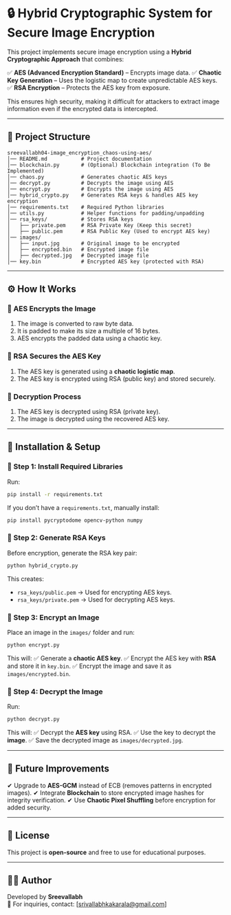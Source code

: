 # 🔒 Hybrid Cryptographic System for Secure Image Encryption

This project implements secure image encryption using a **Hybrid Cryptographic Approach** that combines:

✅ **AES (Advanced Encryption Standard)** – Encrypts image data.
✅ **Chaotic Key Generation** – Uses the logistic map to create unpredictable AES keys.
✅ **RSA Encryption** – Protects the AES key from exposure.

This ensures high security, making it difficult for attackers to extract image information even if the encrypted data is intercepted.

---

## 📂 Project Structure
```
sreevallabh04-image_encryption_chaos-using-aes/
│── README.md           # Project documentation
│── blockchain.py       # (Optional) Blockchain integration (To Be Implemented)
│── chaos.py            # Generates chaotic AES keys
│── decrypt.py          # Decrypts the image using AES
│── encrypt.py          # Encrypts the image using AES
│── hybrid_crypto.py    # Generates RSA keys & handles AES key encryption
│── requirements.txt    # Required Python libraries
│── utils.py            # Helper functions for padding/unpadding
│── rsa_keys/           # Stores RSA keys
│   ├── private.pem     # RSA Private Key (Keep this secret)
│   ├── public.pem      # RSA Public Key (Used to encrypt AES key)
│── images/
│   ├── input.jpg       # Original image to be encrypted
│   ├── encrypted.bin   # Encrypted image file
│   ├── decrypted.jpg   # Decrypted image file
│── key.bin             # Encrypted AES key (protected with RSA)
```

---

## ⚙️ How It Works

### 🔹 AES Encrypts the Image
1. The image is converted to raw byte data.
2. It is padded to make its size a multiple of 16 bytes.
3. AES encrypts the padded data using a chaotic key.

### 🔹 RSA Secures the AES Key
1. The AES key is generated using a **chaotic logistic map**.
2. The AES key is encrypted using RSA (public key) and stored securely.

### 🔹 Decryption Process
1. The AES key is decrypted using RSA (private key).
2. The image is decrypted using the recovered AES key.

---

## 🚀 Installation & Setup

### 🔹 Step 1: Install Required Libraries
Run:
```bash
pip install -r requirements.txt
```
If you don’t have a `requirements.txt`, manually install:
```bash
pip install pycryptodome opencv-python numpy
```

### 🔹 Step 2: Generate RSA Keys
Before encryption, generate the RSA key pair:
```bash
python hybrid_crypto.py
```
This creates:
- `rsa_keys/public.pem` → Used for encrypting AES keys.
- `rsa_keys/private.pem` → Used for decrypting AES keys.

### 🔹 Step 3: Encrypt an Image
Place an image in the `images/` folder and run:
```bash
python encrypt.py
```
This will:
✅ Generate a **chaotic AES key**.
✅ Encrypt the AES key with **RSA** and store it in `key.bin`.
✅ Encrypt the image and save it as `images/encrypted.bin`.

### 🔹 Step 4: Decrypt the Image
Run:
```bash
python decrypt.py
```
This will:
✅ Decrypt the **AES key** using RSA.
✅ Use the key to decrypt the **image**.
✅ Save the decrypted image as `images/decrypted.jpg`.

---

## 🔮 Future Improvements
✔ Upgrade to **AES-GCM** instead of ECB (removes patterns in encrypted images).
✔ Integrate **Blockchain** to store encrypted image hashes for integrity verification.
✔ Use **Chaotic Pixel Shuffling** before encryption for added security.

---

## 📜 License
This project is **open-source** and free to use for educational purposes.

---

## 👨‍💻 Author
Developed by **Sreevallabh**  
📧 For inquiries, contact: [srivallabhkakarala@gmail.com]

